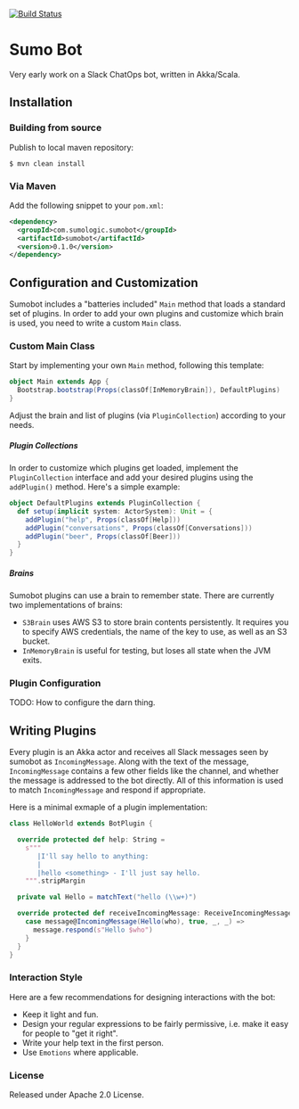 [![Build Status](https://travis-ci.org/SumoLogic/sumobot.svg?branch=master)](https://travis-ci.org/SumoLogic/sumobot)

# Sumo Bot

Very early work on a Slack ChatOps bot, written in Akka/Scala. 

## Installation

### Building from source

Publish to local maven repository: 

```
$ mvn clean install
```

### Via Maven 

Add the following snippet to your `pom.xml`: 

```xml
<dependency>
  <groupId>com.sumologic.sumobot</groupId>
  <artifactId>sumobot</artifactId>
  <version>0.1.0</version>
</dependency>    
```

## Configuration and Customization

Sumobot includes a "batteries included" `Main` method that loads a standard set of plugins. In order to add your own plugins and customize which brain is used, you need to write a custom `Main` class. 

### Custom Main Class

Start by implementing your own `Main` method, following this template: 

```scala
object Main extends App {
  Bootstrap.bootstrap(Props(classOf[InMemoryBrain]), DefaultPlugins)
}
```

Adjust the brain and list of plugins (via `PluginCollection`) according to your needs. 

##### Plugin Collections

In order to customize which plugins get loaded, implement the `PluginCollection` interface and add your desired plugins using the `addPlugin()` method. Here's a simple example: 

```scala
object DefaultPlugins extends PluginCollection {
  def setup(implicit system: ActorSystem): Unit = {
    addPlugin("help", Props(classOf[Help]))
    addPlugin("conversations", Props(classOf[Conversations]))
    addPlugin("beer", Props(classOf[Beer]))
  }
}
```

##### Brains

Sumobot plugins can use a brain to remember state. There are currently two implementations of brains: 

* `S3Brain` uses AWS S3 to store brain contents persistently. It requires you to specify AWS credentials, the name of the key to use, as well as an S3 bucket. 
* `InMemoryBrain` is useful for testing, but loses all state when the JVM exits.

### Plugin Configuration 

TODO: How to configure the darn thing. 

## Writing Plugins

Every plugin is an Akka actor and receives all Slack messages seen by sumobot as `IncomingMessage`. Along with the text of the message, `IncomingMessage` contains a few other fields like the channel, and whether the message is addressed to the bot directly. All of this information is used to match `IncomingMessage` and respond if appropriate. 

Here is a minimal exmaple of a plugin implementation: 

```scala
class HelloWorld extends BotPlugin {

  override protected def help: String =
    s"""
       |I'll say hello to anything:
       |
       |hello <something> - I'll just say hello.
    """.stripMargin

  private val Hello = matchText("hello (\\w+)")

  override protected def receiveIncomingMessage: ReceiveIncomingMessage = {
    case message@IncomingMessage(Hello(who), true, _, _) =>
      message.respond(s"Hello $who")
    }
  }
}
``` 


### Interaction Style

Here are a few recommendations for designing interactions with the bot: 

* Keep it light and fun.
* Design your regular expressions to be fairly permissive, i.e. make it easy for people to "get it right".
* Write your help text in the first person. 
* Use `Emotions` where applicable. 

### License

Released under Apache 2.0 License.
